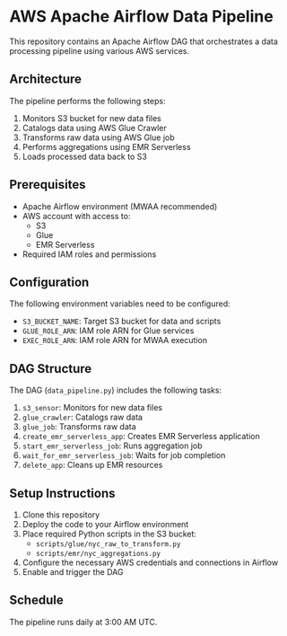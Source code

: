 # AWS Apache Airflow Data Pipeline

This repository contains an Apache Airflow DAG that orchestrates a data processing pipeline using various AWS services.

## Architecture

The pipeline performs the following steps:
1. Monitors S3 bucket for new data files
2. Catalogs data using AWS Glue Crawler
3. Transforms raw data using AWS Glue job
4. Performs aggregations using EMR Serverless
5. Loads processed data back to S3

## Prerequisites

- Apache Airflow environment (MWAA recommended)
- AWS account with access to:
  - S3
  - Glue
  - EMR Serverless
- Required IAM roles and permissions

## Configuration

The following environment variables need to be configured:
- `S3_BUCKET_NAME`: Target S3 bucket for data and scripts
- `GLUE_ROLE_ARN`: IAM role ARN for Glue services
- `EXEC_ROLE_ARN`: IAM role ARN for MWAA execution

## DAG Structure

The DAG (`data_pipeline.py`) includes the following tasks:
1. `s3_sensor`: Monitors for new data files
2. `glue_crawler`: Catalogs raw data
3. `glue_job`: Transforms raw data
4. `create_emr_serverless_app`: Creates EMR Serverless application
5. `start_emr_serverless_job`: Runs aggregation job
6. `wait_for_emr_serverless_job`: Waits for job completion
7. `delete_app`: Cleans up EMR resources

## Setup Instructions

1. Clone this repository
2. Deploy the code to your Airflow environment
3. Place required Python scripts in the S3 bucket:
   - `scripts/glue/nyc_raw_to_transform.py`
   - `scripts/emr/nyc_aggregations.py`
4. Configure the necessary AWS credentials and connections in Airflow
5. Enable and trigger the DAG

## Schedule

The pipeline runs daily at 3:00 AM UTC.